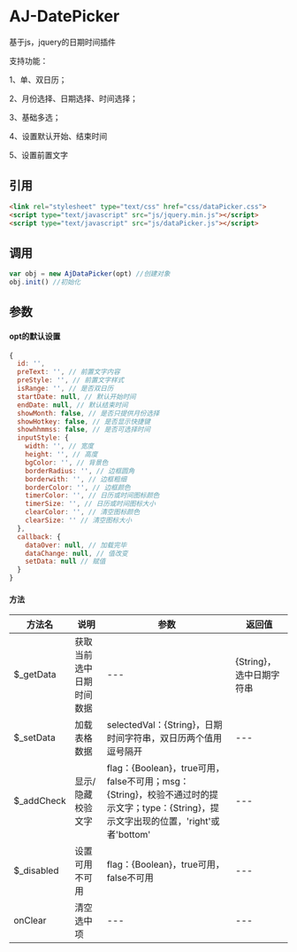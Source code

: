 # AJ-DatePicker

基于js，jquery的日期时间插件

支持功能：

  1、单、双日历；

  2、月份选择、日期选择、时间选择；

  3、基础多选；

  4、设置默认开始、结束时间
  
  5、设置前置文字


## 引用
```html
<link rel="stylesheet" type="text/css" href="css/dataPicker.css">
<script type="text/javascript" src="js/jquery.min.js"></script>
<script type="text/javascript" src="js/dataPicker.js"></script>
```

## 调用

```JavaScript
var obj = new AjDataPicker(opt) //创建对象
obj.init() //初始化
```

## 参数

#### opt的默认设置

```JavaScript
{
  id: '',
  preText: '', // 前置文字内容
  preStyle: '', // 前置文字样式
  isRange: '', // 是否双日历
  startDate: null, // 默认开始时间
  endDate: null, // 默认结束时间
  showMonth: false, // 是否只提供月份选择
  showHotkey: false, // 是否显示快捷键
  showhhmmss: false, // 是否可选择时间
  inputStyle: {
    width: '', // 宽度
    height: '', // 高度
    bgColor: '', // 背景色
    borderRadius: '', // 边框圆角
    borderwith: '', // 边框粗细
    borderColor: '', // 边框颜色
    timerColor: '', // 日历或时间图标颜色
    timerSize: '', // 日历或时间图标大小
    clearColor: '', // 清空图标颜色
    clearSize: '' // 清空图标大小
  },
  callback: {
    dataOver: null, // 加载完毕
    dataChange: null, // 值改变
    setData: null // 赋值
  }
}
```

#### 方法

| 方法名 | 说明 | 参数 | 返回值 |
| --- | --- | --- | --- |
|$_getData|获取当前选中日期时间数据|---|{String}，选中日期字符串|
|$_setData|加载表格数据|selectedVal：{String}，日期时间字符串，双日历两个值用逗号隔开|---|
|$_addCheck|显示/隐藏校验文字|flag：{Boolean}，true可用，false不可用；msg：{String}，校验不通过时的提示文字；type：{String}，提示文字出现的位置，'right'或者'bottom'|---|
|$_disabled|设置可用不可用|flag：{Boolean}，true可用，false不可用|---|
|onClear|清空选中项|---|---|




